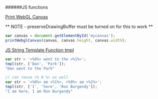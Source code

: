 ######JS functions

[Print WebGL Canvas](printWebglCanvas.js)

** NOTE - preserveDrawingBuffer must be turned on for this to work **

```javascript
var canvas = document.getElementById('mycanvas');
printWebglCanvas(canvas, canvas.height, canvas.width);
```


[JS String Template Function tmpl](tmpl.js)

```javascript
var str = '<%0%> went to the <%1%>';
tmpl(str, ['Dan', 'Park']);
"Dan went to the Park"

// can reuse <% # %> as well
var str = '<%0%> am <%1%>, <%0%> am <%2%>';
tmpl(str, ['I', 'here', 'Ron Burgendy']);
"I am here, I am Ron Burgendy"
```